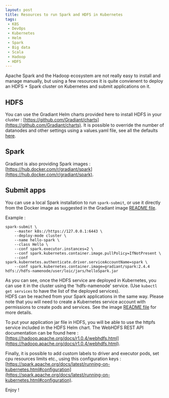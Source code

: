 ```yaml
---
layout: post
title: Resources to run Spark and HDFS in Kubernetes
tags:
 - K8S
 - DevOps
 - Kubernetes
 - Helm
 - Spark
 - Big data
 - Scala
 - Hadoop
 - HDFS
---
```


Apache Spark and the Hadoop ecosystem are not really easy to install and manage manually, but using a few resources it is quite convienent to deploy an HDFS + Spark cluster on Kubernetes and submit applications on it.

## HDFS

You can use the Gradiant Helm charts provided here to install HDFS in your cluster : [https://github.com/Gradiant/charts](https://github.com/Gradiant/charts).
It is possible to override the number of datanodes and other settings using a values.yaml file, see all the defaults [here](https://github.com/Gradiant/charts/blob/master/charts/hdfs/values.yaml).

## Spark

Gradiant is also providing Spark images : [https://hub.docker.com/r/gradiant/spark](https://hub.docker.com/r/gradiant/spark).

## Submit apps

You can use a local Spark installation to run `spark-submit`, or use it directly from the Docker image as suggested in the Gradiant image [README file](https://github.com/Gradiant/dockerized-spark).  

Example : 

```
spark-submit \
    --master k8s://https://127.0.0.1:6443 \
    --deploy-mode cluster \
    --name hello-spark \
    --class Hello \
    --conf spark.executor.instances=2 \
    --conf spark.kubernetes.container.image.pullPolicy=IfNotPresent \
    --conf spark.kubernetes.authenticate.driver.serviceAccountName=spark \
    --conf spark.kubernetes.container.image=gradiant/spark:2.4.4 hdfs://hdfs-namenode/user/loic/jars/helloSpark.jar
```

As you can see, once the HDFS service are deployed in Kubernetes, you can use it in the cluster using the 'hdfs-namenode' service. (Use `kubectl get services` to have the list of the deployed services).  
HDFS can be reached from your Spark applications in the same way. Please note that you will need to create a Kubernetes service account with permissions to create pods and services. See the image [README file](https://github.com/Gradiant/dockerized-spark) for more details. 

To put your application jar file in HDFS, you will be able to use the httpfs service included in the HDFS Helm chart. The WebHDFS REST API documentation can be found here : [https://hadoop.apache.org/docs/r1.0.4/webhdfs.html](https://hadoop.apache.org/docs/r1.0.4/webhdfs.html).

Finally, it is possible to add custom labels to driver and executor pods, set cpu resources limits etc., using this configuration keys : [https://spark.apache.org/docs/latest/running-on-kubernetes.html#configuration](https://spark.apache.org/docs/latest/running-on-kubernetes.html#configuration).

Enjoy !
